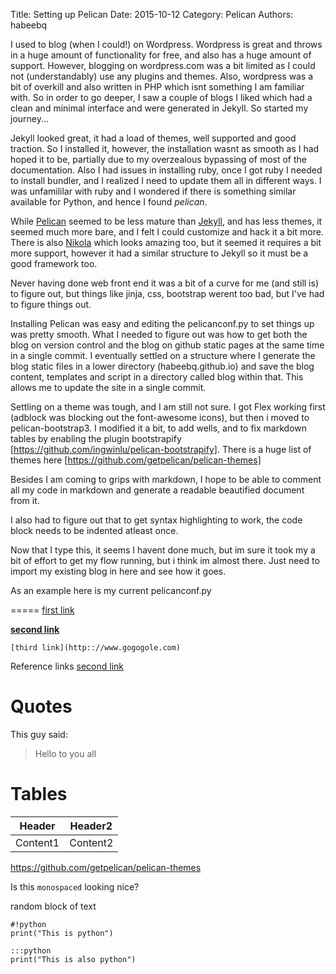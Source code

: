 Title: Setting up Pelican
Date: 2015-10-12
Category: Pelican
Authors: habeebq

I used to blog (when I could!) on Wordpress. Wordpress is great and throws in a huge amount of functionality for free, and also has a huge amount of support.
However, blogging on wordpress.com was a bit limited as I could not (understandably) use any plugins and themes. Also, wordpress was a bit of overkill and also written in PHP which isnt something I am familiar with.
So in order to go deeper, I saw a couple of blogs I liked which had a clean and minimal interface and were generated in Jekyll. So started my journey...

Jekyll looked great, it had a load of themes, well supported and good traction. So I installed it, however, the installation wasnt as smooth as I had hoped it to be, partially due to my overzealous bypassing of most of the documentation. Also I had issues in installing ruby, once I got ruby I needed to install bundler, and I realized I need to update them all in different ways. I was unfamililar with ruby and I wondered if there is something similar available for Python, and hence I found *pelican*.

While [Pelican] seemed to be less mature than [Jekyll], and has less themes, it seemed much more bare, and I felt I could customize and hack it a bit more. There is also [Nikola] which looks amazing too, but it seemed it requires a bit more support, however it had a similar structure to Jekyll so it must be a good framework too.

[id_pel]: http://blog.getpelican.com/
[nikola]: https://getnikola.com/
[jekyll]: https://jekyllrb.com/
[pelican]: http://blog.getpelican.com/

Never having done web front end it was a bit of a curve for me (and still is) to figure out, but things like jinja, css, bootstrap werent too bad, but I've had to figure things out.

Installing Pelican was easy and editing the pelicanconf.py to set things up was pretty smooth. What I needed to figure out was how to get both the blog on version control and the blog on github static pages at the same time in a single commit. I eventually settled on a structure where I generate the blog static files in a lower directory (habeebq.github.io) and save the blog content, templates and script in a directory called blog within that. This allows me to update the site in a single commit.

Settling on a theme was tough, and I am still not sure. I got Flex working first (adblock was blocking out the font-awesome icons), but then i moved to pelican-bootstrap3. I modified it a bit, to add wells, and to fix markdown tables by enabling the plugin bootstrapify [https://github.com/ingwinlu/pelican-bootstrapify]. There is a huge list of themes here [https://github.com/getpelican/pelican-themes]

Besides I am coming to grips with markdown, I hope to be able to comment all my code in markdown and generate a readable beautified document from it.

I also had to figure out that to get syntax highlighting to work, the code block needs to be indented atleast once.

Now that I type this, it seems I havent done much, but im sure it took my a bit of effort to get my flow running, but i think im almost there. Just need to import my existing blog in here and see how it goes.

As an example here is my current pelicanconf.py

=====
[first link](http://www.google.com)

**[second link](http://wwwo.google.com)**

`[third link](http:://www.gogogole.com)`



Reference links [second link][id]

[id]: http://www.google.com

Quotes
======
This guy said:
> Hello to you all

Tables
======
Header  | Header2
------- | ------
Content1| Content2

https://github.com/getpelican/pelican-themes


Is this `monospaced` looking nice?


random block of text

    #!python
	print("This is python")

	:::python
	print("This is also python")

